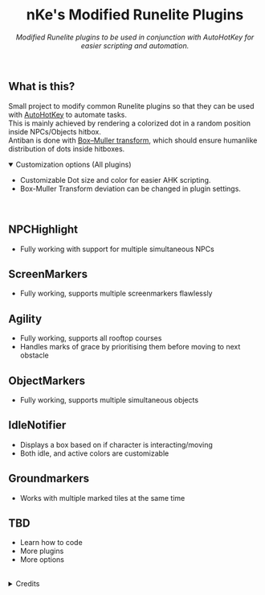 <div align="center">
  <h1>nKe's Modified Runelite Plugins</h1>
  <p>
    <i>Modified Runelite plugins to be used in conjunction with AutoHotKey for easier scripting and automation.</i>
  </p>
</div>
</br>

<h2>What is this?</h2>
<p>
  Small project to modify common Runelite plugins so that they can be used with <a target="_blank" href="https://www.autohotkey.com/">AutoHotKey</a> to automate tasks. </br>
  This is mainly achieved by rendering a colorized dot in a random position inside NPCs/Objects hitbox. </br>
  Antiban is done with <a target="_blank" href="https://en.wikipedia.org/wiki/Box%E2%80%93Muller_transform">Box–Muller transform</a>, which should ensure humanlike distribution of dots inside hitboxes.
</p>
<details open>
<summary>Customization options (All plugins)</summary>

- Customizable Dot size and color for easier AHK scripting.
- Box-Muller Transform deviation can be changed in plugin settings.
</details>
</br>

## NPCHighlight
- Fully working with support for multiple simultaneous NPCs

## ScreenMarkers
- Fully working, supports multiple screenmarkers flawlessly

## Agility
- Fully working, supports all rooftop courses
- Handles marks of grace by prioritising them before moving to next obstacle

## ObjectMarkers
- Fully working, supports multiple simultaneous objects

## IdleNotifier
- Displays a box based on if character is interacting/moving
- Both idle, and active colors are customizable

## Groundmarkers
- Works with multiple marked tiles at the same time

## TBD
- Learn how to code
- More plugins
- More options

</br>
<details close>
<summary>Credits</summary>

  - [Runelite devs](https://github.com/runelite/runelite) for creating Runelite & the base plugins
  - [TicTac7x](https://github.com/TicTac7x/runelite-plugins/tree/plugin-rooftops) for the 'Rooftop Agility Improved' plugin
</details>
